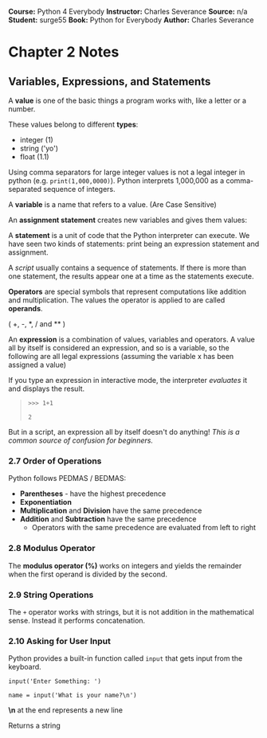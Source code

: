 __Course:__ Python 4 Everybody
__Instructor:__ Charles Severance
__Source:__ n/a
__Student:__ surge55
__Book:__ Python for Everybody
__Author:__ Charles Severance


# Chapter 2 Notes
## Variables, Expressions, and Statements



A **value** is one of the basic things a program works with, like a letter or a number.

These values belong to different **types**:

- integer (1) 
- string ('yo')
- float (1.1)

Using comma separators for large integer values is not a legal integer in python (e.g. `print(1,000,0000)`). Python interprets 1,000,000 as a comma-separated sequence of integers.



A **variable** is a name that refers to a value. (Are Case Sensitive)

An **assignment statement** creates new variables and gives them values:



A **statement** is a unit of code that the Python interpreter can execute. We have seen two kinds of statements: print being an expression statement and assignment.

A *script* usually contains a sequence of statements. If there is more than one statement, the results appear one at a time as the statements execute.



**Operators** are special symbols that represent computations like addition and multiplication. The values the operator is applied to are called **operands**.

( +, -, *, / and ** )



An **expression** is a combination of values, variables and operators. A value all by itself is considered an expression, and so is a variable, so the following are all legal expressions (assuming the variable x has been assigned a value)

If you type an expression in interactive mode, the interpreter *evaluates* it and displays the result.

> `>>> 1+1`
>
> `2`

But in a script, an expression all by itself doesn't do anything! *This is a common source of confusion for beginners.*



### 2.7 Order of Operations

Python follows PEDMAS / BEDMAS:

- **Parentheses** - have the highest precedence
- **Exponentiation**
- **Multiplication** and **Division** have the same precedence
- **Addition** and **Subtraction** have the same precedence
  - Operators with the same precedence are evaluated from left to right



### 2.8 Modulus Operator

The **modulus operator (%)** works on integers and yields the remainder when the first operand is divided by the second.



### 2.9 String Operations

The `+` operator works with strings, but it is not addition in the mathematical sense. Instead it performs concatenation.



### 2.10 Asking for User Input

Python provides a built-in function called `input` that gets input from the keyboard.

`input('Enter Something: ')`

`name = input('What is your name?\n')`

**\n** at the end represents a new line

Returns a string



